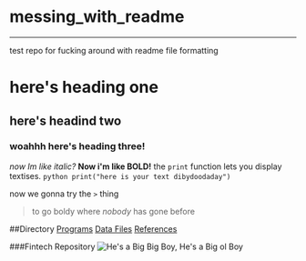 # messing_with_readme
---
test repo for fucking around with readme file formatting
# here's heading one
## here's headind two
### woahhh here's heading three!

*now Im like italic?*
**Now i'm like BOLD!**
the `print` function lets you display textises. 
```python print("here is your text dibydoodaday")```

now we gonna try the `>` thing
>to go boldy where *nobody* has gone before

##Directory
[Programs](https://programs.com)
[Data Files](https://datafiles.com)
[References](https://references.org)

###Fintech Repository
![He's a Big Big Boy, He's a Big ol Boy](https://i.ytimg.com/vi/Bg-ZzX-d0B0/maxresdefault.jpg)

